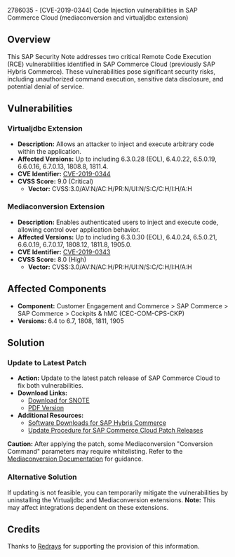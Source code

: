 2786035 - [CVE-2019-0344] Code Injection vulnerabilities in SAP Commerce Cloud (mediaconversion and virtualjdbc extension)

## Overview

This SAP Security Note addresses two critical Remote Code Execution (RCE) vulnerabilities identified in SAP Commerce Cloud (previously SAP Hybris Commerce). These vulnerabilities pose significant security risks, including unauthorized command execution, sensitive data disclosure, and potential denial of service.

## Vulnerabilities

### Virtualjdbc Extension
- **Description:** Allows an attacker to inject and execute arbitrary code within the application.
- **Affected Versions:** Up to including 6.3.0.28 (EOL), 6.4.0.22, 6.5.0.19, 6.6.0.16, 6.7.0.13, 1808.8, 1811.4.
- **CVE Identifier:** [CVE-2019-0344](https://cve.mitre.org/cgi-bin/cvename.cgi?name=CVE-2019-0344)
- **CVSS Score:** 9.0 (Critical)
  - **Vector:** CVSS:3.0/AV:N/AC:H/PR:N/UI:N/S:C/C:H/I:H/A:H

### Mediaconversion Extension
- **Description:** Enables authenticated users to inject and execute code, allowing control over application behavior.
- **Affected Versions:** Up to including 6.3.0.30 (EOL), 6.4.0.24, 6.5.0.21, 6.6.0.19, 6.7.0.17, 1808.12, 1811.8, 1905.0.
- **CVE Identifier:** [CVE-2019-0343](https://cve.mitre.org/cgi-bin/cvename.cgi?name=CVE-2019-0343)
- **CVSS Score:** 8.0 (High)
  - **Vector:** CVSS:3.0/AV:N/AC:H/PR:H/UI:N/S:C/C:H/I:H/A:H

## Affected Components
- **Component:** Customer Engagement and Commerce > SAP Commerce > SAP Commerce > Cockpits & hMC (CEC-COM-CPS-CKP)
- **Versions:** 6.4 to 6.7, 1808, 1811, 1905

## Solution

### Update to Latest Patch
- **Action:** Update to the latest patch release of SAP Commerce Cloud to fix both vulnerabilities.
- **Download Links:**
  - [Download for SNOTE](https://notesdownloads.sap.com/note/0040000001462042019)
  - [PDF Version](https://userapps.support.sap.com/sap/support/sfm/notes/print/0002786035?language=en-US&token=80C7551253829E18A50AEB52FDDDF8D3)
- **Additional Resources:** 
  - [Software Downloads for SAP Hybris Commerce](https://me.sap.com/#/softwarecenter/template/products/%20_APP=00200682500000001943&_EVENT=DISPHIER&EVENT=TREE&NE=NAVIGATE&ENR=67837800100800007216&V=INST&TA=ACTUAL)
  - [Update Procedure for SAP Commerce Cloud Patch Releases](https://help.hybris.com/1811/hcd/8c25978386691014b4abdd61376acd24.html)

**Caution:** After applying the patch, some Mediaconversion "Conversion Command" parameters may require whitelisting. Refer to the [Mediaconversion Documentation](https://me.sap.com/viewer/d0224eca81e249cb821f2cdf45a82ace/1811/en-US/8bedccfd866910149ccbb7fbabcf2349.html) for guidance.

### Alternative Solution
If updating is not feasible, you can temporarily mitigate the vulnerabilities by uninstalling the Virtualjdbc and Mediaconversion extensions. **Note:** This may affect integrations dependent on these extensions.

## Credits
Thanks to [Redrays](https://redrays.io) for supporting the provision of this information.